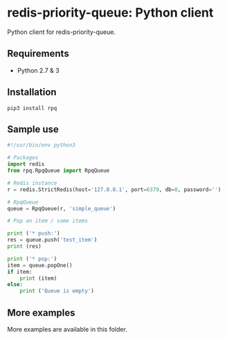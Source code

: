 # redis-priority-queue: Python client

Python client for redis-priority-queue.

## Requirements

 - Python 2.7 & 3

## Installation

```
pip3 install rpq
```

## Sample use

```python
#!/usr/bin/env python3

# Packages
import redis
from rpq.RpqQueue import RpqQueue

# Redis instance
r = redis.StrictRedis(host='127.0.0.1', port=6379, db=0, password='')

# RpqQueue
queue = RpqQueue(r, 'simple_queue')

# Pop an item / some items

print ('* push:')
res = queue.push('test_item')
print (res)

print ('* pop:')
item = queue.popOne()
if item:
    print (item)
else:
    print ('Queue is empty')
```

## More examples

More examples are available in this folder.
